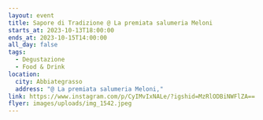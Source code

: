 ```yaml
---
layout: event
title: Sapore di Tradizione @ La premiata salumeria Meloni
starts_at: 2023-10-13T18:00:00
ends_at: 2023-10-15T14:00:00
all_day: false
tags:
  - Degustazione
  - Food & Drink
location:
  city: Abbiategrasso
  address: "@ La premiata salumeria Meloni,"
link: https://www.instagram.com/p/CyIMvIxNALe/?igshid=MzRlODBiNWFlZA==
flyer: images/uploads/img_1542.jpeg
---
```

